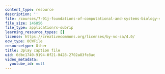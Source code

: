 ```yaml
---
content_type: resource
description: ''
file: /courses/7-91j-foundations-of-computational-and-systems-biology-spring-2014/6dbc174091940f2104282702a83fe8ac_RBPcKbEvK3U.srt
file_size: 146856
file_type: application/x-subrip
learning_resource_types: []
license: https://creativecommons.org/licenses/by-nc-sa/4.0/
ocw_type: OCWFile
resourcetype: Other
title: 3play caption file
uid: 6dbc1740-9194-0f21-0428-2702a83fe8ac
video_metadata:
  youtube_id: null
---
```

